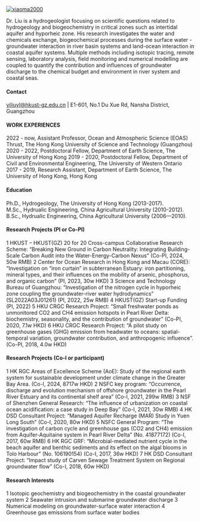 

[![xiaoma2000](https://img.shields.io/badge/xiaoma2000-github-blue?logo=violet)](https://github.com/xiaoma2000)

Dr. Liu is a hydrogeologist focusing on scientific questions related to hydrogeology and biogeochemistry in critical zones such as intertidal aquifer and hyporheic zone. His research investigates the water and chemicals exchange, biogeochemical processes during the surface water - groundwater interaction in river basin systems and land-ocean interaction in coastal aquifer systems. 
Multiple methods including isotopic tracing, remote sensing, laboratory analysis, field monitoring and numerical modelling are coupled to quantify the contribution and influences of groundwater discharge to the chemical budget and environment in river system and coastal seas. 

#### Contact
yiliuyl@hkust-gz.edu.cn | E1-601, No.1 Du Xue Rd, Nansha District, Guangzhou

#### WORK EXPERIENCES
2022 - now, Assistant Professor, Ocean and Atmospheric Science (EOAS) Thrust, The Hong Kong University of Science and Technology (Guangzhou)
2020 - 2022, Postdoctoral Fellow, Department of Earth Science, The University of Hong Kong
2019 - 2020, Postdoctoral Fellow, Department of Civil and Environmental Engineering, The University of Western Ontario
2017 - 2019, Research Assistant, Department of Earth Science, The University of Hong Kong, Hong Kong

#### Education
Ph.D., Hydrogeology, The University of Hong Kong (2013-2017).\
M.Sc., Hydrualic Engineering, China Agricultural University (2010-2012).\
B.Sc., Hydrualic Engineering, China Agricultural University (2006—2010).

#### Research Projects (PI or Co-PI)
1 HKUST – HKUST(GZ) 20 for 20 Cross-campus Collaborative Research Scheme: “Breaking New Ground in Carbon Neutrality: Integrating Building-Scale Carbon Audit into the Water-Energy-Carbon Nexus” (Co-PI, 2024, 50w RMB)
2 Center for Ocean Research in Hong Kong and Macau (CORE): “Investigation on “iron curtain” in subterranean Estuary: iron partitioning, mineral types, and their influences on the mobility of arsenic, phosphorus, and organic carbon” (PI, 2023, 30w HKD)
3 Science and Technology Bureau of Guangzhou: “Investigation of the nitrogen cycle in hyporheic zone coupling the groundwater-river water hydrodynamics” (SL2022A03J01261) (PI, 2022, 25w RMB)
4 HKUST(GZ) Start-up Funding (PI, 2022)
5 HKU CRGC Research Project: “Small freshwater ponds as unmonitored CO2 and CH4 emission hotspots in Pearl River Delta: biochemistry, seasonality, and the contribution of groundwater” (Co-PI, 2020, 7.1w HKD)
6 HKU CRGC Research Project: “A pilot study on greenhouse gases (GHG) emission from headwater to oceans: spatial-temporal variation, groundwater contribution, and anthropogenic influence”. (Co-PI, 2018, 4.0w HKD)

#### Research Projects (Co-I or participant)
1 HK RGC Areas of Excellence Scheme (AoE): Study of the regional earth system for sustainable development under climate change in the Greater Bay Area. (Co-I, 2024, 8717w HKD)
2 NSFC key program: “Occurrence, discharge and evolution mechanism of offshore groundwater in the Pearl River Estuary and its continental shelf area” (Co-I, 2021, 299w RMB)
3 NSF of Shenzhen General Research: “The influence of urbanization on coastal ocean acidification: a case study in Deep Bay” (Co-I, 2021, 30w RMB)
4 HK DSD Consultant Project: “Managed Aquifer Recharge (MAR) Study in Yuen Long South” (Co-I, 2020, 80w HKD)
5 NSFC General Program: “The investigation of carbon cycle and greenhouse gas (CO2 and CH4) emission from Aquifer-Aquitaine system in Pearl River Delta” (No. 41877172) (Co-I, 2017, 60w RMB)
6 HK RGC GRF: “Microbial-mediated nutrient cycle in the beach aquifer and benthic sediments and its effect on the algal blooms in Tolo Harbour” (No. 106190154) (Co-I, 2017, 36w HKD)
7 HK DSD Consultant Project: “Impact study of Carven Sewage Treatment System on Regional groundwater flow” (Co-I, 2018, 60w HKD)

#### Research Interests
1 Isotopic geochemistry and biogeochemistry in the coastal groundwater system
2 Seawater intrusion and submarine groundwater discharge
3 Numerical modeling on groundwater-surface water interaction
4 Greenhouse gas emissions from surface water bodies





